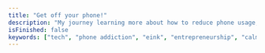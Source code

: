 ```yaml
---
title: "Get off your phone!"
description: "My journey learning more about how to reduce phone usage, and eventually building something. It's as complicated as fun to solve!"
isFinished: false
keywords: ["tech", "phone addiction", "eink", "entrepreneurship", "calm companies", "dumbphones", "phone manufacturing", "smartphone", "epaper"]
---
```

